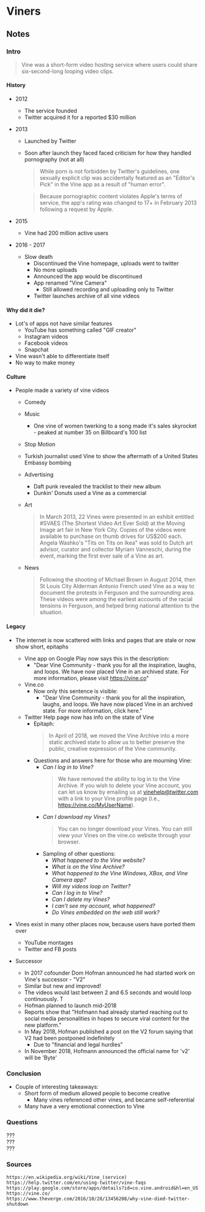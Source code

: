 Viners
===
## Notes
### Intro
> Vine was a short-form video hosting service where users could share six-second-long looping video clips.

#### History
* 2012
  * The service founded 
  * Twitter acquired it for a reported $30 million
* 2013
  * Launched by Twitter
  * Soon after launch they faced faced criticism for how they handled pornography (not at all)
    > While porn is not forbidden by Twitter's guidelines, one sexually explicit clip was accidentally featured as an "Editor's Pick" in the Vine app as a result of "human error".

    > Because pornographic content violates Apple's terms of service, the app's rating was changed to 17+ in February 2013 following a request by Apple.

* 2015
  * Vine had 200 million active users
* 2016 - 2017
  * Slow death
    * Discontinued the Vine homepage, uploads went to twitter
    * No more uploads
    * Announced the app would be discontinued
    * App renamed "Vine Camera"
      * Still allowed recording and uploading only to Twitter
    * Twitter launches archive of all vine videos

#### Why did it die?
* Lot's of apps not have similar features
  * YouTube has something called "GIF creator"
  * Instagram videos
  * Facebook videos
  * Snapchat
* Vine wasn't able to differentiate itself
* No way to make money

#### Culture
* People made a variety of vine videos
  * Comedy
  * Music
    * One vine of women twerking to a song made it's sales skyrocket - peaked at number 35 on
      Billboard's 100 list
  * Stop Motion
  * Turkish journalist used Vine to show the aftermath of a United States Embassy bombing
  * Advertising
    * Daft punk revealed the tracklist to their new album
    * Dunkin' Donuts used a Vine as a commercial
  * Art
    > In March 2013, 22 Vines were presented in an exhibit entitled #SVAES (The Shortest Video Art Ever Sold) at the Moving Image art fair in New York City. Copies of the videos were available to purchase on thumb drives for US$200 each. Angela Washko's "Tits on Tits on Ikea" was sold to Dutch art advisor, curator and collector Myriam Vanneschi, during the event, marking the first ever sale of a Vine as art.

  * News
    > Following the shooting of Michael Brown in August 2014, then St Louis City Alderman Antonio French used Vine as a way to document the protests in Ferguson and the surrounding area. These videos were among the earliest accounts of the racial tensions in Ferguson, and helped bring national attention to the situation.

#### Legacy
* The internet is now scattered with links and pages that are stale or now show short, epitaphs
  * Vine app on Google Play now says this in the description:
    * "Dear Vine Community - thank you for all the inspiration, laughs, and loops.
    We have now placed Vine in an archived state. For more information, please visit https://vine.co"
  * Vine.co
    * Now only this sentence is visible:
      * "Dear Vine Community - thank you for all the inspiration, laughs, and loops. We have now
        placed Vine in an archived state. For more information, click here."
  * Twitter Help page now has info on the state of Vine
    * Epitaph:
      > In April of 2018, we moved the Vine Archive into a more static archived state to allow us to better preserve the public, creative expression of the Vine community.
    * Questions and answers here for those who are mourning Vine:
      * _Can I log in to Vine?_
        > We have removed the ability to log in to the Vine Archive. If you wish to delete your Vine account, you can let us know by emailing us at vinehelp@twitter.com with a link to your Vine profile page (i.e., https://vine.co/MyUserName).
      * _Can I download my Vines?_
        > You can no longer download your Vines. You can still view your Vines on the vine.co website through your browser.
      * Sampling of other questions:
        * _What happened to the Vine website?_
        * _What is on the Vine Archive?_
        * _What happened to the Vine Windows, XBox, and Vine Camera app?_
        * _Will my videos loop on Twitter?_
        * _Can I log in to Vine?_
        * _Can I delete my Vines?_
        * _I can’t see my account, what happened?_
        * _Do Vines embedded on the web still work?_

* Vines exist in many other places now, because users have ported them over
  * YouTube montages
  * Twitter and FB posts

* Successor
  * In 2017 cofounder Dom Hofman announced he had started work on Vine's successor - "V2"
  * Similar but new and improved!
  * The videos would last between 2 and 6.5 seconds and would loop continuously. T
  * Hofman planned to launch mid-2018
  * Reports show that "Hofmann had already started reaching out to social media personalities in hopes to secure viral content for the new platform."
  * In May 2018, Hofman published a post on the V2 forum saying that V2 had been postponed
    indefinitely
    * Due to "financial and legal hurdles"
  * In November 2018, Hofmann announced the official name for 'v2' will be 'Byte'

### Conclusion
* Couple of interesting takeaways:
  * Short form of medium allowed people to become creative
    * Many vines referenced other vines, and became self-referential
  * Many have a very emotional connection to Vine


### Questions
???  
???  
???  

### Sources
```
https://en.wikipedia.org/wiki/Vine_(service)
https://help.twitter.com/en/using-twitter/vine-faqs
https://play.google.com/store/apps/details?id=co.vine.android&hl=en_US
https://vine.co/
https://www.theverge.com/2016/10/28/13456208/why-vine-died-twitter-shutdown
```
